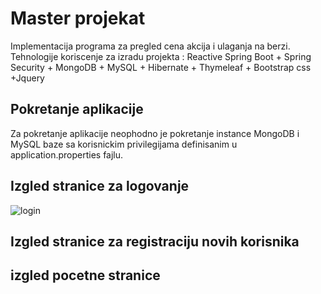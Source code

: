 # Master projekat 
Implementacija programa za pregled cena akcija i ulaganja na berzi.
Tehnologije koriscenje za izradu projekta : 
Reactive Spring Boot + Spring Security + MongoDB + MySQL + Hibernate + Thymeleaf + Bootstrap css +Jquery

## Pokretanje aplikacije 
Za pokretanje aplikacije neophodno je pokretanje instance MongoDB i MySQL baze sa korisnickim privilegijama definisanim 
u application.properties fajlu.
## Izgled stranice za logovanje
![login](https://user-images.githubusercontent.com/35013838/39249233-7ac00058-489e-11e8-9ca4-b926e69e6b0a.png)
## Izgled stranice za registraciju novih korisnika
## izgled pocetne stranice



